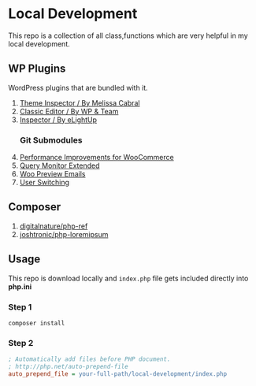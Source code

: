 # Local Development

This repo is a collection of all class,functions
which are very helpful in my local development.

## WP Plugins
WordPress plugins that are bundled with it.
1. [Theme Inspector / By Melissa Cabral](https://wordpress.org/plugins/theme-inspector/#developers)
2. [Classic Editor / By WP & Team](https://wordpress.org/plugins/classic-editor/)
3. [Inspector / By eLightUp](https://wordpress.org/plugins/inspector/)
    ### Git Submodules
1. [Performance Improvements for WooCommerce](https://github.com/lukecav/performance-improvements-for-woocommerce)
2. [Query Monitor Extended](https://github.com/crstauf/query-monitor-extend)
3. [Woo Preview Emails](https://github.com/digamber89/woocommerce-preview-emails)
4. [User Switching](https://github.com/johnbillion/user-switching)

## Composer 
1. [digitalnature/php-ref](https://github.com/digitalnature/php-ref)
1. [joshtronic/php-loremipsum](https://github.com/joshtronic/php-loremipsum)


## Usage
This repo is download locally and `index.php` file gets included directly into **php.ini**

### Step 1
```text
composer install
```

### Step 2
```ini
; Automatically add files before PHP document.
; http://php.net/auto-prepend-file
auto_prepend_file = your-full-path/local-development/index.php
``` 